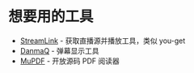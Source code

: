 # 想要用的工具

- [StreamLink](https://github.com/streamlink/streamlink) - 获取直播源并播放工具，类似 you-get
- [DanmaQ](https://github.com/tuna/danmaQ/releases/) - 弹幕显示工具
- [MuPDF](https://mupdf.com/) - 开放源码 PDF 阅读器
